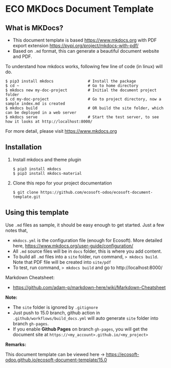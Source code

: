 # ECO MKDocs Document Template

## What is MKDocs?

* This document template is based https://www.mkdocs.org with PDF export extension https://pypi.org/project/mkdocs-with-pdf/
* Based on `.md` format, this can generate a beautiful document website and PDF.

To understand how mkdocs works, following few line of code (in linux) will do.

```
$ pip3 install mkdocs               # Install the package
$ cd ~                              # Go to home directory
$ mkdocs new my-doc-project         # Initial the document project folder
$ cd my-doc-project                 # Go to project directory, now a sample index.md is created
$ mkdocs build                      # OR build the site folder, which can be deployed in a web server
$ mkdocs serve                      # Start the test server, to see how it looks at http://localhost:8000/
```

For more detail, please visit https://www.mkdocs.org

## Installation

1. Install mkdocs and theme plugin
    ```
    $ pip3 install mkdocs
    $ pip3 install mkdocs-material
    ```
2. Clone this repo for your project documentation
    ```
    $ git clone https://github.com/ecosoft-odoo/ecosoft-document-template.git
    ```

## Using this template

Use `.md` files as sample, it should be easy enough to get started. Just a few notes that,

* `mkdocs.yml` is the configuration file (enough for Ecosoft). More detailed here, https://www.mkdocs.org/user-guide/configuration/
* All `.md` source files will be in `docs` folder, this is where you add content.
* To build all `.md` files into a `site` folder, run command, `> mkdocs build`. Note that PDF file will be created into `site/pdf`
* To test, run command, `> mkdocs build` and go to http://localhost:8000/

Markdown Cheatsheet:
* https://github.com/adam-p/markdown-here/wiki/Markdown-Cheatsheet

**Note:**

* The `site` folder is ignored by `.gitignore`
* Just push to 15.0 branch, github action in `.github/workflows/build_docs.yml` will auto generate `site` folder into branch `gh-pages`.
* If you enable **Github Pages** on branch `gh-pages`, you will get the document site at `https://<my_account>.github.io/<my_project>`

**Remarks:**

This document template can be viewed here -> https://ecosoft-odoo.github.io/ecosoft-document-template/15.0
